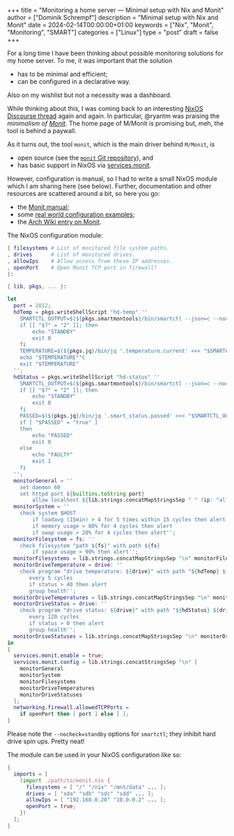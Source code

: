 +++
title = "Monitoring a home server — Minimal setup with Nix and Monit"
author = ["Dominik Schrempf"]
description = "Minimal setup with Nix and Monit"
date = 2024-02-14T00:00:00+01:00
keywords = ["Nix", "Monit", "Monitoring", "SMART"]
categories = ["Linux"]
type = "post"
draft = false
+++

For a long time I have been thinking about possible monitoring solutions for my
home server. To me, it was important that the solution

-   has to be minimal and efficient;
-   can be configured in a declarative way.

Also on my wishlist but not a necessity was a dashboard.

While thinking about this, I was coming back to an interesting [NixOS Discourse
thread](https://discourse.nixos.org/t/recommended-monitoring-tools-for-nixos-servers/14848/1) again and again. In particular, @ryantm was praising the _minimalism of
[Monit](https://mmonit.com/)_. The home page of M/Monit is promising but, meh, the tool is behind a
paywall.

As it turns out, the tool `monit`, which is the main driver behind `M/Monit`, is

-   open source (see the [`monit` Git repository](https://bitbucket.org/tildeslash/monit/src)), and
-   has basic support in NixOS via [services.monit](https://search.nixos.org/options?show=services.monit).

However, configuration is manual, so I had to write a small NixOS module which I
am sharing here (see below). Further, documentation and other resources are
scattered around a bit, so here you go:

-   the [Monit manual](https://mmonit.com/monit/documentation/monit.html);
-   some [real world configuration examples](https://mmonit.com/wiki/Monit/ConfigurationExamples);
-   the [Arch Wiki entry on Monit](https://wiki.archlinux.org/title/Monit).

The NixOS configuration module:

```nix
{ filesystems # List of monitored file system paths.
, drives      # List of monitored drives.
, allowIps    # Allow access from these IP addresses.
, openPort    # Open Monit TCP port in firewall?
}:

{ lib, pkgs, ... }:

let
  port = 2812;
  hdTemp = pkgs.writeShellScript "hd-temp" ''
    SMARTCTL_OUTPUT=$(${pkgs.smartmontools}/bin/smartctl --json=c --nocheck=standby -A "/dev/$1")
    if [[ "$?" = "2" ]]; then
        echo "STANDBY"
        exit 0
    fi
    TEMPERATURE=$(${pkgs.jq}/bin/jq '.temperature.current' <<< "$SMARTCTL_OUTPUT")
    echo "$TEMPERATURE"°C
    exit "$TEMPERATURE"
  '';
  hdStatus = pkgs.writeShellScript "hd-status" ''
    SMARTCTL_OUTPUT=$(${pkgs.smartmontools}/bin/smartctl --json=c --nocheck=standby -H "/dev/$1")
    if [[ "$?" = "2" ]]; then
        echo "STANDBY"
        exit 0
    fi
    PASSED=$(${pkgs.jq}/bin/jq '.smart_status.passed' <<< "$SMARTCTL_OUTPUT")
    if [ "$PASSED" = "true" ]
    then
        echo "PASSED"
        exit 0
    else
        echo "FAULTY"
        exit 1
    fi
  '';
  monitorGeneral = ''
    set daemon 60
    set httpd port ${builtins.toString port}
        allow localhost ${lib.strings.concatMapStringsSep " " (ip: "allow " + ip) allowIps}'';
  monitorSystem = ''
    check system $HOST
        if loadavg (15min) > 4 for 5 times within 15 cycles then alert
        if memory usage > 80% for 4 cycles then alert
        if swap usage > 20% for 4 cycles then alert'';
  monitorFilesystem = fs: ''
    check filesystem "path ${fs}" with path ${fs}
        if space usage > 90% then alert'';
  monitorFilesystems = lib.strings.concatMapStringsSep "\n" monitorFilesystem filesystems;
  monitorDriveTemperature = drive: ''
    check program "drive temperature: ${drive}" with path "${hdTemp} ${drive}"
       every 5 cycles
       if status > 40 then alert
       group health'';
  monitorDriveTemperatures = lib.strings.concatMapStringsSep "\n" monitorDriveTemperature drives;
  monitorDriveStatus = drive: ''
    check program "drive status: ${drive}" with path "${hdStatus} ${drive}"
       every 120 cycles
       if status > 0 then alert
       group health'';
  monitorDriveStatuses = lib.strings.concatMapStringsSep "\n" monitorDriveStatus drives;
in
{
  services.monit.enable = true;
  services.monit.config = lib.strings.concatStringsSep "\n" [
    monitorGeneral
    monitorSystem
    monitorFilesystems
    monitorDriveTemperatures
    monitorDriveStatuses
  ];
  networking.firewall.allowedTCPPorts =
    if openPort then [ port ] else [ ];
}
```

Please note the `--nocheck=standby` options for `smartctl`; they inhibit hard
drive spin ups. Pretty neat!

The module can be used in your NixOS configuration like so:

```nix
{
  imports = [
    (import ./path/to/monit.nix {
      filesystems = [ "/" "/nix" "/mnt/data" ... ];
      drives = [ "sda" "sdb" "sdc" "sdd" ... ];
      allowIps = [ "192.168.0.20" "10.0.0.2" ... ];
      openPort = true;
    })
  ];
}
```
